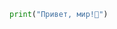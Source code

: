 ```python
print("Привет, мир!👋")
```

<!--
я такой-то такой-то
Тут 🔗[страничка](https://github/Greavis)🔗 гитхаб где можно узнать всякое обо мне
Ниже всё то же самое

---

###навыки  
skill1: 🔳🔳⬜⬜⬜
skill2: 🔳🔳🔳⬜⬜
| Навык | Уровень |
| ----------- | ----------- |
| skill1    | 🔳🔳⬜⬜⬜   |
| Ячейка 3    | Ячейка 4   |

---

достижения

---

курсы

---

увлечения

---

обо мне

---

портфолио

---

ищу работу и еду

---

-->
